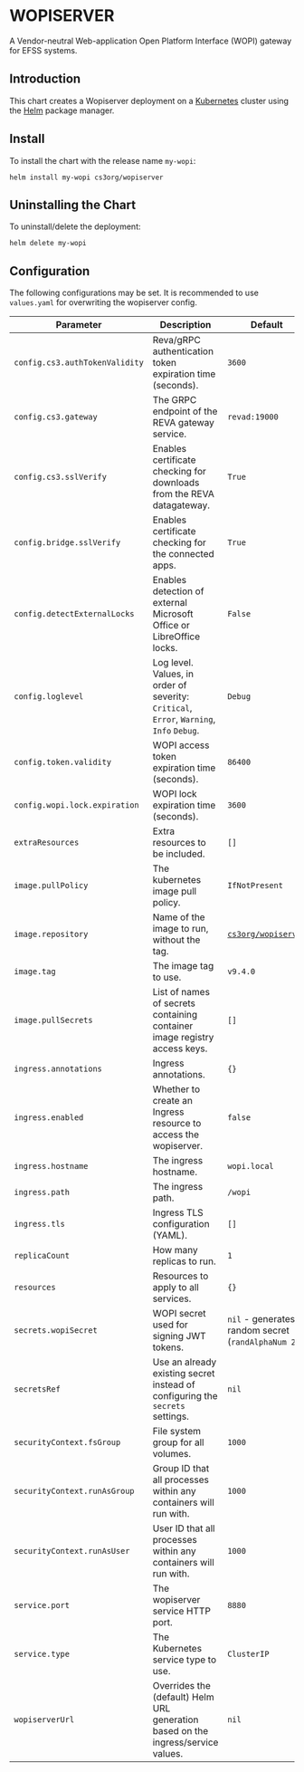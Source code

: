# WOPISERVER

A Vendor-neutral Web-application Open Platform Interface (WOPI) gateway for EFSS systems.

## Introduction

This chart creates a Wopiserver deployment on a [Kubernetes](http://kubernetes.io) cluster using the [Helm](https://helm.sh) package manager.

## Install

To install the chart with the release name `my-wopi`:

```console
helm install my-wopi cs3org/wopiserver
```

## Uninstalling the Chart

To uninstall/delete the deployment:

```console
helm delete my-wopi
```

## Configuration

The following configurations may be set. It is recommended to use `values.yaml` for overwriting the wopiserver config.

| Parameter                      | Description                                                                              | Default                                                           |
| ------------------------------ | ---------------------------------------------------------------------------------------- | ----------------------------------------------------------------- |
| `config.cs3.authTokenValidity` | Reva/gRPC authentication token expiration time (seconds).                                | `3600`                                                            |
| `config.cs3.gateway`           | The GRPC endpoint of the REVA gateway service.                                           | `revad:19000`                                                     |
| `config.cs3.sslVerify`         | Enables certificate checking for downloads from the REVA datagateway.                    | `True`                                                            |
| `config.bridge.sslVerify`      | Enables certificate checking for the connected apps.                                     | `True`                                                            |
| `config.detectExternalLocks`   | Enables detection of external Microsoft Office or LibreOffice locks.                     | `False`                                                           |
| `config.loglevel`              | Log level. Values, in order of severity: `Critical`, `Error`, `Warning`, `Info` `Debug`. | `Debug`                                                           |
| `config.token.validity`        | WOPI access token expiration time (seconds).                                             | `86400`                                                           |
| `config.wopi.lock.expiration`  | WOPI lock expiration time (seconds).                                                     | `3600`                                                            |
| `extraResources`               | Extra resources to be included.                                                          | `[]`                                                              |
| `image.pullPolicy`             | The kubernetes image pull policy.                                                        | `IfNotPresent`                                                    |
| `image.repository`             | Name of the image to run, without the tag.                                               | [`cs3org/wopiserver`](https://hub.docker.com/r/cs3org/wopiserver) |
| `image.tag`                    | The image tag to use.                                                                    | `v9.4.0`                                                          |
| `image.pullSecrets`            | List of names of secrets containing container image registry access keys.                | `[]`                                                              |
| `ingress.annotations`          | Ingress annotations.                                                                     | `{}`                                                              |
| `ingress.enabled`              | Whether to create an Ingress resource to access the wopiserver.                          | `false`                                                           |
| `ingress.hostname`             | The ingress hostname.                                                                    | `wopi.local`                                                      |
| `ingress.path`                 | The ingress path.                                                                        | `/wopi`                                                           |
| `ingress.tls`                  | Ingress TLS configuration (YAML).                                                        | `[]`                                                              |
| `replicaCount`                 | How many replicas to run.                                                                | `1`                                                               |
| `resources`                    | Resources to apply to all services.                                                      | `{}`                                                              |
| `secrets.wopiSecret`           | WOPI secret used for signing JWT tokens.                                                 | `nil` - generates a random secret (`randAlphaNum 24`)             |
| `secretsRef`                   | Use an already existing secret instead of configuring the `secrets` settings.            | `nil`                                                             |
| `securityContext.fsGroup`      | File system group for all volumes.                                                       | `1000`                                                            |
| `securityContext.runAsGroup`   | Group ID that all processes within any containers will run with.                         | `1000`                                                            |
| `securityContext.runAsUser`    | User ID that all processes within any containers will run with.                          | `1000`                                                            |
| `service.port`                 | The wopiserver service HTTP port.                                                        | `8880`                                                            |
| `service.type`                 | The Kubernetes service type to use.                                                      | `ClusterIP`                                                       |
| `wopiserverUrl`                | Overrides the (default) Helm URL generation based on the ingress/service values.         | `nil`                                                             |
